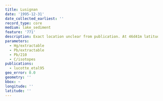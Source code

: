 ```yaml
---
title: Lusignan
date: '1995-12-31'
date_collected_earliest: ''
record_type: core
medium: lake_sediment
feature: '771'
description: Exact location unclear from publication. At 46d41m latitude.
parameters:
  - Hg/extractable
  - Pb/extractable
  - Pb/210
  - C/isotopes
publications:
  - lucotte_etal95
geo_error: 0.0
geometry: ''
bbox: ~
longitude: ''
latitude: ''
---
```

